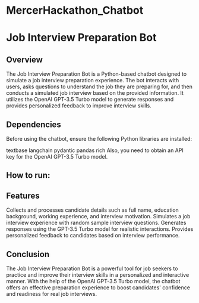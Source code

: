 # MercerHackathon_Chatbot
# Job Interview Preparation Bot 
## Overview
The Job Interview Preparation Bot is a Python-based chatbot designed to simulate a job interview preparation experience. The bot interacts with users, asks questions to understand the job they are preparing for, and then conducts a simulated job interview based on the provided information. It utilizes the OpenAI GPT-3.5 Turbo model to generate responses and provides personalized feedback to improve interview skills.

## Dependencies
Before using the chatbot, ensure the following Python libraries are installed:

textbase
langchain
pydantic
pandas
rich
Also, you need to obtain an API key for the OpenAI GPT-3.5 Turbo model.
## How to run:


## Features
Collects and processes candidate details such as full name, education background, working experience, and interview motivation.
Simulates a job interview experience with random sample interview questions.
Generates responses using the GPT-3.5 Turbo model for realistic interactions.
Provides personalized feedback to candidates based on interview performance.

## Conclusion
The Job Interview Preparation Bot is a powerful tool for job seekers to practice and improve their interview skills in a personalized and interactive manner. With the help of the OpenAI GPT-3.5 Turbo model, the chatbot offers an effective preparation experience to boost candidates' confidence and readiness for real job interviews.
